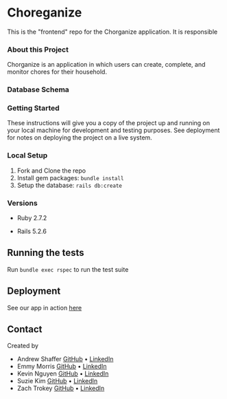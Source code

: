 # Choreganize

This is the "frontend" repo for the Chorganize application. It is responsible 

### About this Project

Chorganize is an application in which users can create, complete, and monitor chores for their household.

### Database Schema
<!-- upload image here -->

### Getting Started

These instructions will give you a copy of the project up and running on
your local machine for development and testing purposes. See deployment
for notes on deploying the project on a live system.

### Local Setup

1. Fork and Clone the repo
2. Install gem packages: `bundle install`
3. Setup the database: `rails db:create`

### Versions

- Ruby 2.7.2

- Rails 5.2.6

## Running the tests

Run `bundle exec rspec` to run the test suite

## Deployment

See our app in action [here](<!--heroku link here -->)

## Contact
Created by

* Andrew Shaffer [GitHub](https://github.com/Aphilosopher30) • [LinkedIn](https://www.linkedin.com/in/andrew-shafer-0631ab20a/)
* Emmy Morris [GitHub](https://github.com/EmmyMorris) • [LinkedIn](https://www.linkedin.com/in/meaghanmorris1/)
* Kevin Nguyen [GitHub](https://github.com/denverdevelopments) • [LinkedIn](https://www.linkedin.com/in/kevin-nguyen-59510520a/)
* Suzie Kim [GitHub](https://github.com/suzkiee) • [LinkedIn](https://www.linkedin.com/in/kim-suzie/)
* Zach Trokey [GitHub](https://github.com/ztrokey) • [LinkedIn](https://www.linkedin.com/in/zach-trokey/)
